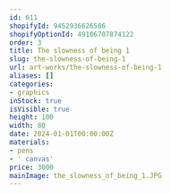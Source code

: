 ```yaml
---
id: 611
shopifyId: 9452936626506
shopifyOptionId: 49106707874122
order: 3
title: The slowness of being 1
slug: the-slowness-of-being-1
url: art-works/the-slowness-of-being-1
aliases: []
categories:
- graphics
inStock: true
isVisible: true
height: 100
width: 80
date: 2024-01-01T00:00:00Z
materials:
- pens
- ' canvas'
price: 3000
mainImage: the_slowness_of_being_1.JPG
---
```

